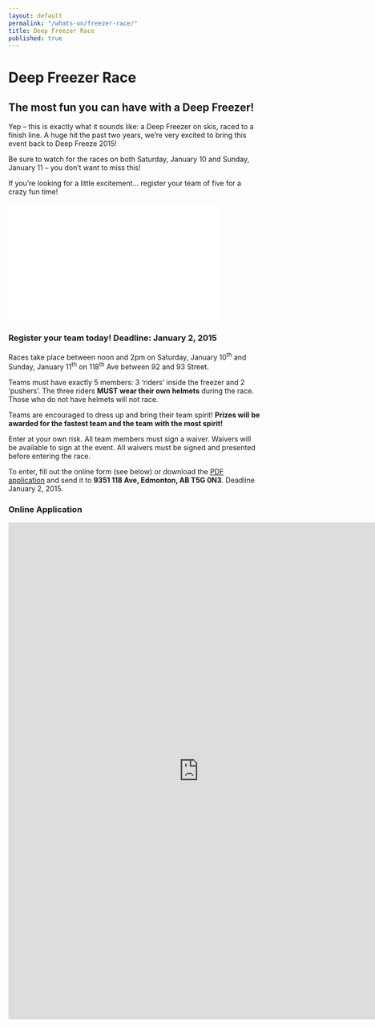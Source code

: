 ```yaml
---
layout: default
permalink: "/whats-on/freezer-race/"
title: Deep Freezer Race
published: true
---
```


# Deep Freezer Race

## The most fun you can have with a Deep Freezer!

Yep – this is exactly what it sounds like: a Deep Freezer on skis, raced to a finish line. A huge hit the past two years, we’re very excited to bring this event back to Deep Freeze 2015!

Be sure to watch for the races on both Saturday, January 10 and Sunday, January 11 – you don’t want to miss this!

If you’re looking for a little excitement... register your team of five for a crazy fun time!

<iframe width="420" height="236" src="//www.youtube.com/embed/MeE6-7bGCt8" frameborder="0" allowfullscreen></iframe>

### Register your team today! Deadline: January 2, 2015
Races take place between noon and 2pm on Saturday, January 10<sup>th</sup> and Sunday, January 11<sup>th</sup> on 118<sup>th</sup> Ave between 92 and 93 Street.

Teams must have exactly 5 members: 3 ‘riders’ inside the freezer and 2 ‘pushers’. The three riders **MUST wear their own helmets** during the race. Those who do not have helmets will not race.

Teams are encouraged to dress up and bring their team spirit! **Prizes will be awarded for the fastest team and the team with the most spirit!**

Enter at your own risk. All team members must sign a waiver. Waivers will be available to sign at the event. All waivers must be signed and presented before entering the race.

To enter, fill out the online form (see below) or download the [PDF application](https://www.dropbox.com/s/08u5tqgifx6ndti/DF2015-DeepFreezerRace-Application.pdf?dl=1) and send it to **9351 118 Ave, Edmonton, AB T5G 0N3**. Deadline January 2, 2015.

### Online Application

<iframe width="760" height="991" frameborder="0" marginheight="0" marginwidth="0" src="https://docs.google.com/spreadsheet/embeddedform?formkey=dGYwMC1QMkk5YkM1N3R0blV5MUgxd1E6MQ"></iframe>
